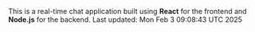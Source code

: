 This is a real-time chat application built using **React** for the frontend and **Node.js** for the backend.
Last updated: Mon Feb  3 09:08:43 UTC 2025
